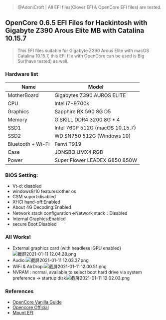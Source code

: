 > @AdoniCroft | All EFI files(Clover EFI & OpenCore EFI files) are tested. 

## OpenCore 0.6.5 EFI Files for Hackintosh with Gigabyte Z390 Arous Elite MB with Catalina 10.15.7

> This EFI files suitable for Gigabyte Z390 Arous Elite with macOS Catalina 10.15.7, this EFI file with OpenCore can be used is Big Sur(have tested) as well.

### Hardware list

| Name              | Model                           |
| ----------------- | ------------------------------- |
| MotherBoard       | Gigabytes Z390 AUROS ELITE      |
| CPU               | Intel i7-9700k                  |
| Graphics          | Sapphire RX 590 8G D5           |
| Memory            | G.SKILL  DDR4 3200 8G * 4       |
| SSD1              | Intel 760P 512G (macOS 10.15.7) |
| SSD2              | WD SN750 512G (Windows 10)      |
| Bluetooth + Wi-Fi | Fenvi T919                      |
| Case              | JONSBO UMX4 RGB                 |
| Power             | Super Flower LEADEX G850 850W   |



### BIOS Setting:

- Vt-d: disabled
- windows8/10 features:other os
- CSM suport:disabled
- XHCI hand-off:Enabled
- About 4G Decoding:Enabled
- Network stack configuration->Network stack：Disabled
- Internal Graphics:Enabled
- secure Boot:Disabled

### All Works!

- External graphics card (with headless iGPU enabled)![截屏2021-01-11 12.04.28.png](https://i.loli.net/2021/01/11/3JpUOLwIoCFxW1Q.png)
- Audio:![截屏2021-01-11 12.03.37.png](https://i.loli.net/2021/01/11/3tMloYCUQTOwgHu.png)
- WiFi & AirDrop:![截屏2021-01-11 12.00.51.png](https://i.loli.net/2021/01/11/oXIqc3mGleuB8Qs.png)
- NVRAM : normal, available to select boot hard drive via system preference -> startup disk![截屏2021-01-11 12.02.03.png](https://i.loli.net/2021/01/11/HlYL8wgPR45sFQk.png)

### References

- [OpenCore Vanilla Guide](https://khronokernel-2.gitbook.io/opencore-vanilla-desktop-guide/)
- [Opencore Official](https://github.com/acidanthera/OpenCorePkg)
- [Mount EFI](https://github.com/corpnewt/MountEFI)

